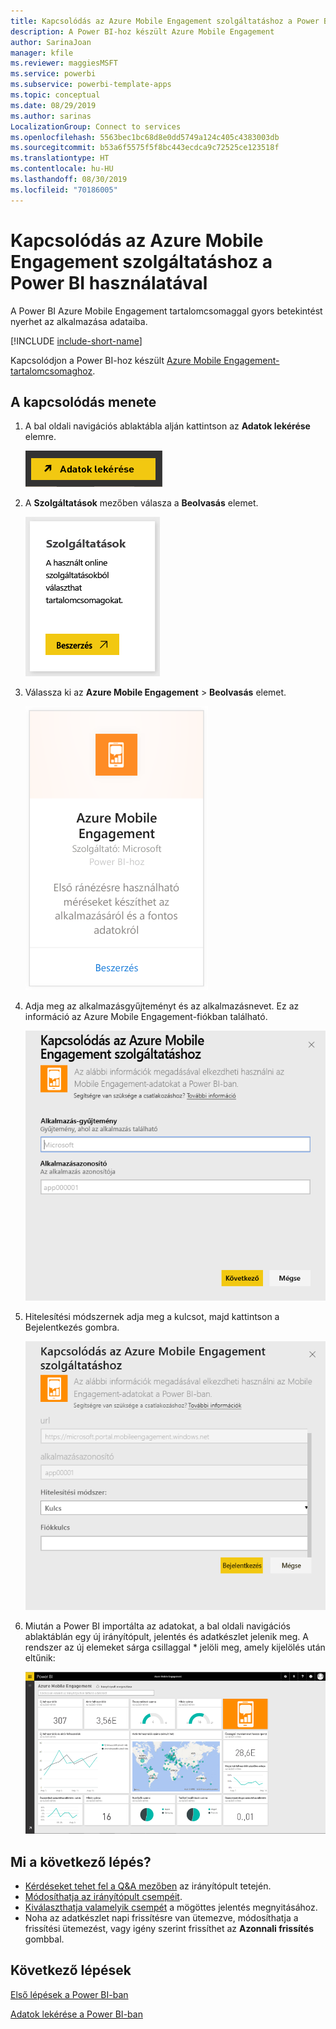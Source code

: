 ```yaml
---
title: Kapcsolódás az Azure Mobile Engagement szolgáltatáshoz a Power BI használatával
description: A Power BI-hoz készült Azure Mobile Engagement
author: SarinaJoan
manager: kfile
ms.reviewer: maggiesMSFT
ms.service: powerbi
ms.subservice: powerbi-template-apps
ms.topic: conceptual
ms.date: 08/29/2019
ms.author: sarinas
LocalizationGroup: Connect to services
ms.openlocfilehash: 5563bec1bc68d8e0dd5749a124c405c4383003db
ms.sourcegitcommit: b53a6f5575f5f8bc443ecdca9c72525ce123518f
ms.translationtype: HT
ms.contentlocale: hu-HU
ms.lasthandoff: 08/30/2019
ms.locfileid: "70186005"
---
```

# <a name="connect-to-azure-mobile-engagement-with-power-bi"></a>Kapcsolódás az Azure Mobile Engagement szolgáltatáshoz a Power BI használatával
A Power BI Azure Mobile Engagement tartalomcsomaggal gyors betekintést nyerhet az alkalmazása adataiba.

[!INCLUDE [include-short-name](./includes/service-deprecate-content-packs.md)]

Kapcsolódjon a Power BI-hoz készült [Azure Mobile Engagement-tartalomcsomaghoz](https://app.powerbi.com/groups/me/getdata/services/azme).

## <a name="how-to-connect"></a>A kapcsolódás menete
1. A bal oldali navigációs ablaktábla alján kattintson az **Adatok lekérése** elemre.
   
    ![](media/service-connect-to-azure-mobile/getdata.png)
2. A **Szolgáltatások** mezőben válasza a **Beolvasás** elemet.
   
    ![](media/service-connect-to-azure-mobile/services.png)
3. Válassza ki az **Azure Mobile Engagement** \> **Beolvasás** elemet.
   
    ![](media/service-connect-to-azure-mobile/azme.png) 
4. Adja meg az alkalmazásgyűjteményt és az alkalmazásnevet. Ez az információ az Azure Mobile Engagement-fiókban található.
   
    ![](media/service-connect-to-azure-mobile/parameters.png) 
5. Hitelesítési módszernek adja meg a kulcsot, majd kattintson a Bejelentkezés gombra.
   
    ![](media/service-connect-to-azure-mobile/creds.png)
6. Miután a Power BI importálta az adatokat, a bal oldali navigációs ablaktáblán egy új irányítópult, jelentés és adatkészlet jelenik meg. A rendszer az új elemeket sárga csillaggal \* jelöli meg, amely kijelölés után eltűnik:
   
    ![](media/service-connect-to-azure-mobile/dashboard.png)

## <a name="what-now"></a>Mi a következő lépés?

* [Kérdéseket tehet fel a Q&A mezőben](consumer/end-user-q-and-a.md) az irányítópult tetején.
* [Módosíthatja az irányítópult csempéit](service-dashboard-edit-tile.md).
* [Kiválaszthatja valamelyik csempét](consumer/end-user-tiles.md) a mögöttes jelentés megnyitásához.
* Noha az adatkészlet napi frissítésre van ütemezve, módosíthatja a frissítési ütemezést, vagy igény szerint frissíthet az **Azonnali frissítés** gombbal.

## <a name="next-steps"></a>Következő lépések
[Első lépések a Power BI-ban](service-get-started.md)

[Adatok lekérése a Power BI-ban](service-get-data.md)

